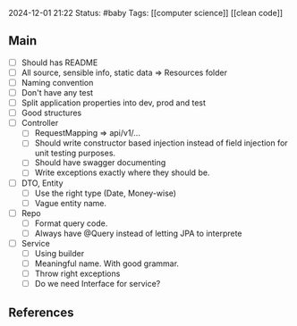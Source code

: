 2024-12-01 21:22
Status: #baby
Tags: [[computer science]] [[clean code]]
## Main
- [ ] Should has README
- [ ] All source, sensible info, static data => Resources folder
- [ ] Naming convention
- [ ] Don't have any test
- [ ] Split application properties into dev, prod and test
- [ ] Good structures
- [ ] Controller
	- [ ] RequestMapping => api/v1/...
	- [ ] Should write constructor based injection instead of field injection for unit testing purposes. 
	- [ ] Should have swagger documenting
	- [ ] Write exceptions exactly where they should be. 
- [ ] DTO, Entity
	- [ ] Use the right type (Date, Money-wise)
	- [ ] Vague entity name. 
- [ ] Repo
	- [ ] Format query code.
	- [ ] Always have @Query instead of letting JPA to interprete
- [ ] Service
	- [ ] Using builder
	- [ ] Meaningful name. With good grammar. 
	- [ ] Throw right exceptions
	- [ ] Do we need Interface for service?

## References


